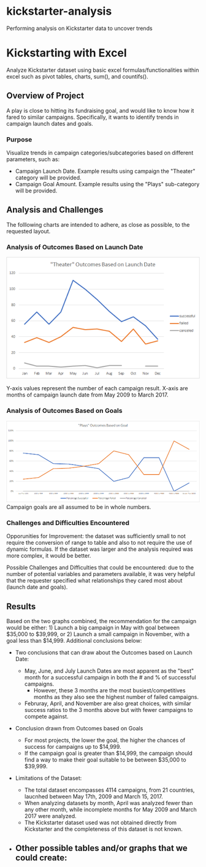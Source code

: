 # kickstarter-analysis
Performing analysis on Kickstarter data to uncover trends

# Kickstarting with Excel
Analyze Kickstarter dataset using basic excel formulas/functionalities within excel such as pivot tables, charts, sum(), and countifs().

## Overview of Project
A play is close to hitting its fundraising goal, and would like to know how it fared to similar campaigns. Specifically, it wants to identify trends in campaign launch dates and goals.

### Purpose
Visualize trends in campaign categories/subcategories based on different parameters, such as:
- Campaign Launch Date. Example results using campaign the "Theater" category will be provided.
- Campaign Goal Amount. Example results using the "Plays" sub-category will be provided.

## Analysis and Challenges
The folllowing charts are intended to adhere, as close as possible, to the requested layout.


### Analysis of Outcomes Based on Launch Date

![Theatre Outcomes vs Launch](Resources/Theater_Outcomes_vs_Launch.png) <br/>

Y-axis values represent the number of each campaign result.
X-axis are months of campaign launch date from May 2009 to March 2017.

### Analysis of Outcomes Based on Goals
![Play Outcomes vs Goals](Resources/Outcomes_vs_Goals.png) <br/>
Campaign goals are all assumed to be in whole numbers.

### Challenges and Difficulties Encountered

Opporunities for Improvement: the dataset was sufficiently small to not require the conversion of range to table and also to not require the use of dynamic formulas. If the dataset was larger and the analysis required was more complex, it would be better. 

Possible Challenges and Difficulties that could be encountered: due to the number of potential variables and parameters available, it was very helpful that the requester specified what relationships they cared most about (launch date and goals).

## Results

Based on the two graphs combined, the recommendation for the campaign would be either: 1) Launch a big campaign in May with goal between $35,000 to $39,999, or 2) Launch a small campaign in November, with a goal less than $14,999. Additional conclusions below:

- Two conclusions that can draw about the Outcomes based on Launch Date:
  - May, June, and July Launch Dates are most apparent as the "best" month for a successful campaign in both the # and % of successful campaigns.
    - However, these 3 months are the most busiest/competitives months as they also see the highest number of failed campaigns. 
  - Februray, April, and November are also great choices, with similar success ratios to the 3 months above but with fewer campaigns to compete against.

- Conclusion drawn from Outcomes based on Goals
  - For most projects, the lower the goal, the higher the chances of success for campaigns up to $14,999.
  - If the campaign goal is greater than $14,999, the campaign should find a way to make their goal suitable to be between $35,000 to $39,999.

- Limitations of the Dataset:
  - The total dataset encompasses 4114 campaigns, from 21 countries, laucnhed between May 17th, 2009 and March 15, 2017.
  - When analyzing datasets by month, April was analyzed fewer than any other month, while incomplete months for May 2009 and March 2017 were analyzed.
  - The Kickstarter dataset used was not obtained directly from Kickstarter and the completeness of this dataset is not known. 


- Other possible tables and/or graphs that we could create:
  - 


